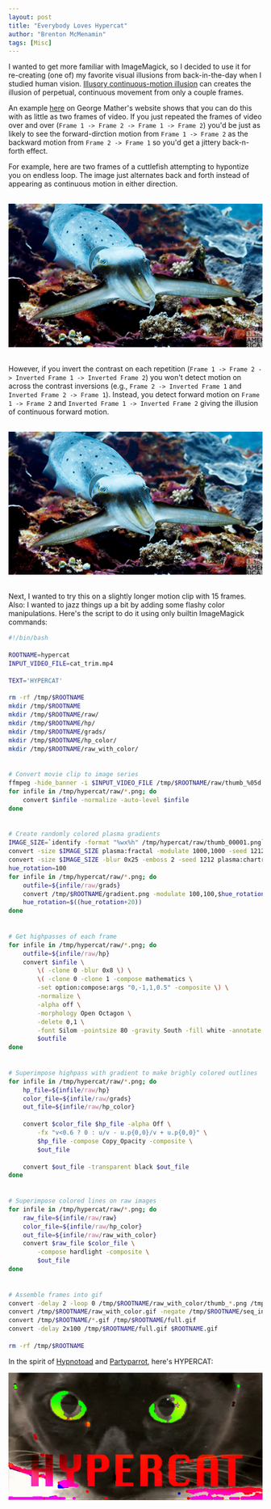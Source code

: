 ```yaml
---
layout: post
title: "Everybody Loves Hypercat"
author: "Brenton McMenamin"
tags: [Misc]
---
```


I wanted to get more familiar with ImageMagick, so I decided to use it for re-creating (one of) my favorite visual illusions from back-in-the-day when I studied human vision. [Illusory continuous-motion illusion](https://journals.sagepub.com/doi/abs/10.1068/p150627) can creates the illusion of perpetual, continuous movement from only a couple frames.

An example [here](http://www.georgemather.com/MotionDemos/FourstrokeQT.html) on George Mather's website shows that you can do this with as little as two frames of video. If you just repeated the frames of video over and over (`Frame 1 -> Frame 2 -> Frame 1 -> Frame 2`) you'd be just as likely to see the forward-dirction motion from `Frame 1 -> Frame 2` as the backward motion from `Frame 2 -> Frame 1` so you'd get a jittery back-n-forth effect.

For example, here are two frames of a cuttlefish attempting to hypontize you on endless loop. The image just alternates back and forth instead of appearing as continuous motion in either direction.

<br>
<div align="center">
    <img alt="Two-frame cuttlefish. You ain't hyponotizin' me." src="/figs/hypercat/2frame_cuttlefish.gif" width="600px">
</div>
<br>


However, if you invert the contrast on each repetition (`Frame 1 -> Frame 2 -> Inverted Frame 1 -> Inverted Frame 2`) you won't detect motion on across the contrast inversions (e.g., `Frame 2 -> Inverted Frame 1` and `Inverted Frame 2 -> Frame 1`). Instead, you detect forward motion on `Frame 1 -> Frame 2` and `Inverted Frame 1 -> Inverted Frame 2` giving the illusion of continuous forward motion.

<br>
<div align="center">
    <img alt="Four-frame cuttlefish is hypotastic." src="/figs/hypercat/4frame_cuttlefish.gif" width="600px">
</div>
<br>

Next, I wanted to try this on a slightly longer motion clip with 15 frames. Also: I wanted to jazz things up a bit by adding some flashy color manipulations. Here's the script to do it using only builtin ImageMagick commands:

```bash
#!/bin/bash

ROOTNAME=hypercat
INPUT_VIDEO_FILE=cat_trim.mp4

TEXT='HYPERCAT'

rm -rf /tmp/$ROOTNAME
mkdir /tmp/$ROOTNAME
mkdir /tmp/$ROOTNAME/raw/
mkdir /tmp/$ROOTNAME/hp/
mkdir /tmp/$ROOTNAME/grads/
mkdir /tmp/$ROOTNAME/hp_color/
mkdir /tmp/$ROOTNAME/raw_with_color/


# Convert movie clip to image series
ffmpeg -hide_banner -i $INPUT_VIDEO_FILE /tmp/$ROOTNAME/raw/thumb_%05d.png
for infile in /tmp/hypercat/raw/*.png; do
    convert $infile -normalize -auto-level $infile
done


# Create randomly colored plasma gradients
IMAGE_SIZE=`identify -format "%wx%h" /tmp/hypercat/raw/thumb_00001.png`
convert -size $IMAGE_SIZE plasma:fractal -modulate 1000,1000 -seed 1212 /tmp/$ROOTNAME/_gradient.png
convert -size $IMAGE_SIZE -blur 0x25 -emboss 2 -seed 1212 plasma:chartreuse-HotPink /tmp/$ROOTNAME/gradient.png
hue_rotation=100
for infile in /tmp/hypercat/raw/*.png; do
    outfile=${infile/raw/grads}
    convert /tmp/$ROOTNAME/gradient.png -modulate 100,100,$hue_rotation -alpha on $outfile
    hue_rotation=$((hue_rotation+20)) 
done


# Get highpasses of each frame
for infile in /tmp/hypercat/raw/*.png; do
    outfile=${infile/raw/hp}
    convert $infile \
        \( -clone 0 -blur 0x8 \) \
        \( -clone 0 -clone 1 -compose mathematics \
        -set option:compose:args "0,-1,1,0.5" -composite \) \
        -normalize \
        -alpha off \
        -morphology Open Octagon \
        -delete 0,1 \
        -font Silom -pointsize 80 -gravity South -fill white -annotate 0 $TEXT \
        $outfile
done


# Superimpose highpass with gradient to make brighly colored outlines
for infile in /tmp/hypercat/raw/*.png; do
    hp_file=${infile/raw/hp}
    color_file=${infile/raw/grads}
    out_file=${infile/raw/hp_color}

    convert $color_file $hp_file -alpha Off \
        -fx "v<0.6 ? 0 : u/v - u.p{0,0}/v + u.p{0,0}" \
        $hp_file -compose Copy_Opacity -composite \
        $out_file

    convert $out_file -transparent black $out_file
done


# Superimpose colored lines on raw images
for infile in /tmp/hypercat/raw/*.png; do
    raw_file=${infile/raw/raw}
    color_file=${infile/raw/hp_color}
    out_file=${infile/raw/raw_with_color}
    convert $raw_file $color_file \
        -compose hardlight -composite \
        $out_file
done


# Assemble frames into gif
convert -delay 2 -loop 0 /tmp/$ROOTNAME/raw_with_color/thumb_*.png /tmp/$ROOTNAME/raw_with_color.gif
convert /tmp/$ROOTNAME/raw_with_color.gif -negate /tmp/$ROOTNAME/seq_inv.gif
convert /tmp/$ROOTNAME/*.gif /tmp/$ROOTNAME/full.gif
convert -delay 2x100 /tmp/$ROOTNAME/full.gif $ROOTNAME.gif 

rm -rf /tmp/$ROOTNAME
```


In the spirit of [Hypnotoad](https://futurama.fandom.com/wiki/Hypnotoad) and [Partyparrot](https://cultofthepartyparrot.com/), here's HYPERCAT:

<div align="center">
    <img alt="HYPERCAT" src="/figs/hypercat/hypercat.gif" width="600px">
</div>

